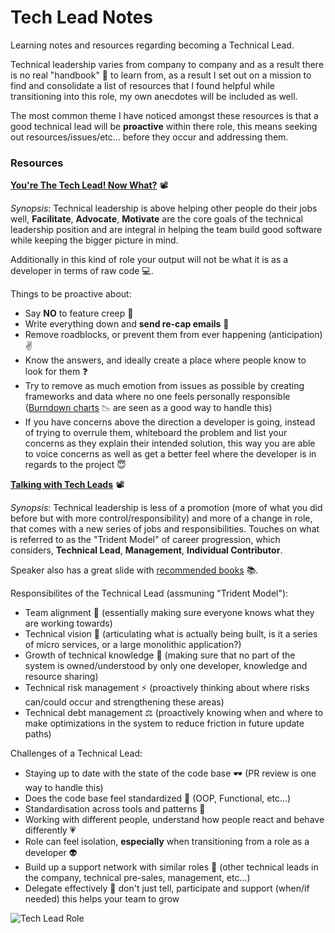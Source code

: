 # Tech Lead Notes

Learning notes and resources regarding becoming a Technical Lead.

Technical leadership varies from company to company and as a result there is no real "handbook" 📔 to learn from, as a result I set out on a mission to find and consolidate a list of resources that I found helpful while transitioning into this role, my own anecdotes will be included as well.

The most common theme I have noticed amongst these resources is that a good technical lead will be **proactive** within there role, this means seeking out resources/issues/etc... before they occur and addressing them.

### Resources

**[You're The Tech Lead! Now What?](https://www.youtube.com/watch?v=muls9BogsVQ)** 📽

_Synopsis_: Technical leadership is above helping other people do their jobs well, **Facilitate**, **Advocate**, **Motivate** are the core goals of the technical leadership position and are integral in helping the team build good software while keeping the bigger picture in mind.

Additionally in this kind of role your output will not be what it is as a developer in terms of raw code 💻.

Things to be proactive about:
- Say **NO** to feature creep 🙈
- Write everything down and **send re-cap emails** 📨
- Remove roadblocks, or prevent them from ever happening (anticipation) ✌
- Know the answers, and ideally create a place where people know to look for them ❓
- Try to remove as much emotion from issues as possible by creating frameworks and data where no one feels personally responsible ([Burndown charts](https://www.atlassian.com/agile/tutorials/burndown-charts) 📉 are seen as a good way to handle this)
- If you have concerns above the direction a developer is going, instead of trying to overrule them, whiteboard the problem and list your concerns as they explain their intended solution, this way you are able to voice concerns as well as get a better feel where the developer is in regards to the project 😇

**[Talking with Tech Leads](https://www.youtube.com/watch?v=V_sRgLpt_n0)** 📽

_Synopsis_: Technical leadership is less of a promotion (more of what you did before but with more control/responsibility) and more of a change in role, that comes with a new series of jobs and responsibilities. Touches on what is referred to as the "Trident Model" of career progression, which considers, **Technical Lead**, **Management**, **Individual Contributor**.

Speaker also has a great slide with [recommended books](https://youtu.be/V_sRgLpt_n0?t=1518) 📚.

Responsibilites of the Technical Lead (assmuning "Trident Model"):
- Team alignment 🤼 (essentially making sure everyone knows what they are working towards)
- Technical vision 👀 (articulating what is actually being built, is it a series of micro services, or a large monolithic application?)
- Growth of technical knowledge 🌿 (making sure that no part of the system is owned/understood by only one developer, knowledge and resource sharing)
- Technical risk management ⚡ (proactively thinking about where risks can/could occur and strengthening these areas)
- Technical debt management ⚖ (proactively knowing when and where to make optimizations in the system to reduce friction in future update paths)

Challenges of a Technical Lead:
- Staying up to date with the state of the code base 🕶 (PR review is one way to handle this)
- Does the code base feel standardized 🤖 (OOP, Functional, etc...)
- Standardisation across tools and patterns 🔨
- Working with different people, understand how people react and behave differently 💗
- Role can feel isolation, **especially** when transitioning from a role as a developer 👽
- Build up a support network with similar roles 🎁 (other technical leads in the company, technical pre-sales, management, etc...)
- Delegate effectively 🚀 don't just tell, participate and support (when/if needed) this helps your team to grow

![Tech Lead Role](https://www.thekua.com/atwork/wp-content/uploads/2015/06/TechLeadCircles.png)
